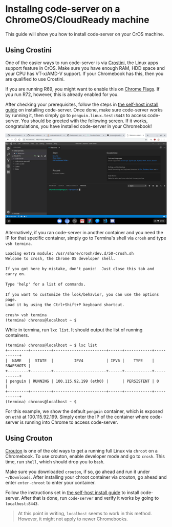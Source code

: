 # Installng code-server on a ChromeOS/CloudReady machine

This guide will show you how to install code-server on your CrOS machine.

## Using Crostini

One of the easier ways to run code-server is via [Crostini](crostini), the Linux
apps support feature in CrOS. Make sure you have enough RAM, HDD space and your
CPU has VT-x/AMD-V support. If your Chromebook has this, then you are qualified
to use Crostini.

If you are running R69, you might want to enable this on
[Chrome Flags](r69-flag). If you run R72, however, this is already enabled for
you.

After checking your prerequisites, follow the steps in [the self-host install
guide](self-hosted-guide) on installing code-server. Once done, make sure
code-server works by running it, then simply go to `penguin.linux.test:8443` to
access code-server. You should be greeted with the following screen. If it
works, congratulations, you have installed code-server in your Chromebook!

![code-server on Chromebook](../assets/cros.png)

Alternatively, if you ran code-server in another container and you need the IP
for that specific container, simply go to Termina's shell via `crosh` and type
`vsh termina`.

```
Loading extra module: /usr/share/crosh/dev.d/50-crosh.sh
Welcome to crosh, the Chrome OS developer shell.

If you got here by mistake, don't panic!  Just close this tab and carry on.

Type 'help' for a list of commands.

If you want to customize the look/behavior, you can use the options page.
Load it by using the Ctrl+Shift+P keyboard shortcut.

crosh> vsh termina
(termina) chronos@localhost ~ $
```

While in termina, run `lxc list`. It should output the list of running
containers.

```
(termina) chronos@localhost ~ $ lxc list
+---------+---------+-----------------------+------+------------+-----------+
|  NAME   |  STATE  |         IPV4          | IPV6 |    TYPE    | SNAPSHOTS |
+---------+---------+-----------------------+------+------------+-----------+
| penguin | RUNNING | 100.115.92.199 (eth0) |      | PERSISTENT | 0         |
+---------+---------+-----------------------+------+------------+-----------+
(termina) chronos@localhost ~ $ 
```

For this example, we show the default `penguin` container, which is exposed on
`eth0` at 100.115.92.199. Simply enter the IP of the container where code-server
is running into Chrome to access code-server.

[crostini]: https://www.aboutchromebooks.com/tag/project-crostini/
[r69-flag]: chrome://flags/#enable-experimental-crostini-ui
[self-hosted-guide]: ./index.md

## Using Crouton

[Crouton](crouton) is one of the old ways to get a running full Linux via
`chroot` on a Chromebook. To use crouton, enable developer mode and go to
`crosh`. This time, run `shell`, which should drop you to `bash`.

Make sure you downloaded `crouton`, if so, go ahead and run it under
`~/Downloads`. After installing your chroot container via crouton, go ahead and
enter `enter-chroot` to enter your container.

Follow the instructions set in [the self-host install guide](self-hosted-guide)
to install code-server. After that is done, run `code-server` and verify it
works by going to `localhost:8443`.

> At this point in writing, `localhost` seems to work in this method. However,
> it might not apply to newer Chromebooks.

[crouton]: https://github.com/dnschneid/crouton
